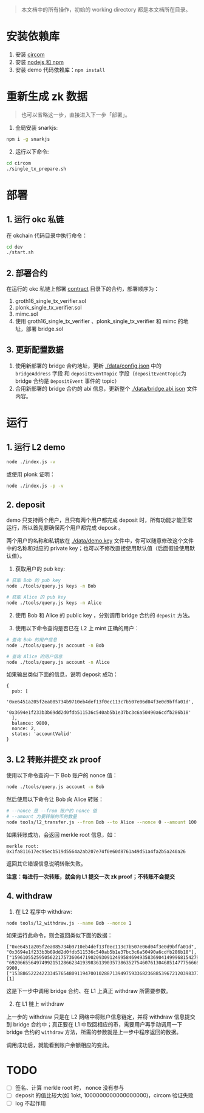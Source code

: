 > 本文档中的所有操作，初始的 working directory 都是本文档所在目录。

# 安装依赖库
1. 安装 [circom](https://docs.circom.io/getting-started/installation/)
2. 安装 [nodejs 和 npm](https://docs.npmjs.com/downloading-and-installing-node-js-and-npm)
3. 安装 demo 代码依赖库：`npm install`


# 重新生成 zk 数据
> 也可以省略这一步，直接进入下一步「部署」。

1. 全局安装 snarkjs:
```sh
npm i -g snarkjs
```

2. 运行以下命令:
```sh
cd circom
./single_tx_prepare.sh
```


# 部署

## 1. 运行 okc 私链
在 okchain 代码目录中执行命令：
```sh
cd dev
./start.sh
```

## 2. 部署合约
在运行的 okc 私链上部署 [contract](./contract) 目录下的合约，部署顺序为：
1. groth16_single_tx_verifier.sol
2. plonk_single_tx_verifier.sol
3. mimc.sol
4. 使用 groth16_single_tx_verifier 、plonk_single_tx_verifier 和 mimc 的地址，部署 bridge.sol

## 3. 更新配置数据
1. 使用新部署的 bridge 合约地址，更新 [./data/config.json](./data/config.json) 中的 `bridgeAddress` 字段 和 `depositEventTopic` 字段（`depositEventTopic`为 bridge 合约是 `DepositEvent` 事件的 topic）
2. 合用新部署的 bridge 合约的 abi 信息，更新整个 [./data/bridge.abi.json](./data/bridge.abi.json) 文件内容。


# 运行

## 1. 运行 L2 demo
```sh
node ./index.js -v
```
或使用 plonk 证明：
```sh
node ./index.js -p -v
```


## 2. deposit
demo 只支持两个用户，且只有两个用户都完成 deposit 时，所有功能才能正常运行，所以首先要确保两个用户都完成 deposit 。

两个用户的名称和私钥放在 [./data/demo.key](./data/demo.key) 文件中，你可以随意修改这个文件中的名称和对应的 private key；也可以不修改直接使用默认值（后面假设使用默认值）。

1. 获取用户的 pub key:
```sh
# 获取 Bob 的 pub key
node ./tools/query.js keys -n Bob

# 获取 Alice 的 pub key
node ./tools/query.js keys -n Alice
```

2. 使用 Bob 和 Alice 的 public key ，分别调用 bridge 合约的 `deposit` 方法。

3. 使用以下命令查询是否已在 L2 上 mint 正确的用户：
```sh
# 查询 Bob 的用户信息
node ./tools/query.js account -n Bob

# 查询 Alice 的用户信息
node ./tools/query.js account -n Alice
```
如果输出类似下面的信息，说明 deposit 成功：
```
{
  pub: [
    '0xe6451a205f2ea085734b9710eb4def13f0ec113c7b507e06d04f3e0d9bffa01d',
    '0x3694e1f233b3b69dd2d0fdb511536c540ab5b1e37bc3c6a50490a6cdfb286b18'
  ],
  balance: 9800,
  nonce: 2,
  status: 'accountValid'
}
```

## 3. L2 转账并提交 zk proof
使用以下命令查询一下 Bob 账户的 nonce 值：
```sh
node ./tools/query.js account -n Bob
```

然后使用以下命令让 Bob 向 Alice 转账：
```sh
# --nonce 是 --from 账户的 nonce 值
# --amount 为要转账的币的数量
node tools/l2_transfer.js --from Bob --to Alice --nonce 0 --amount 100
```

如果转账成功，会返回 merkle root 信息，如：
```
merkle root: 0x1fa811617ec95ecb519d5564a2ab207e74f0e60d8761a49d51a4fa2b5a240a26
```
返回其它错误信息说明转账失败。

**注意：每进行一次转账，就会向 L1 提交一次 zk proof；不转账不会提交**

## 4. withdraw

1. 在 L2 程序中 withdraw:
```sh
node tools/l2_withdraw.js --name Bob --nonce 1   
```
如果运行此命令，则会返回类似下面的数据：
```
["0xe6451a205f2ea085734b9710eb4def13f0ec113c7b507e06d04f3e0d9bffa01d", "0x3694e1f233b3b69dd2d0fdb511536c540ab5b1e37bc3c6a50490a6cdfb286b18"], ["15961055259505622175736064719020930912499584694935836904149996815427968374789", "692066556497499215128662341939836139035738635275460761304685147775666960751"], 9900, ["1538865222422334576548091194700102887139497593368236885396721203983774417186"], [1]
```
这是下一步中调用 bridge 合约、在 L1 上真正 withdraw 所需要参数。

2. 在 L1 链上 withdraw

上一步的 withdraw 只是在 L2 网络中将账户信息链定，并将 withdraw 信息提交到 bridge 合约中；真正要在 L1 中取回相应的币，需要用户再手动调用一下 bridge 合约的 `withdraw` 方法，所需的参数就是上一步中程序返回的数据。

调用成功后，就能看到账户余额相应的变此。


# TODO
- [ ] 签名、计算 merkle root 时， nonce 没有参与
- [ ] deposit 的值比较大(如 1okt, 1000000000000000000)，circom 验证失败
- [ ] log 不起作用